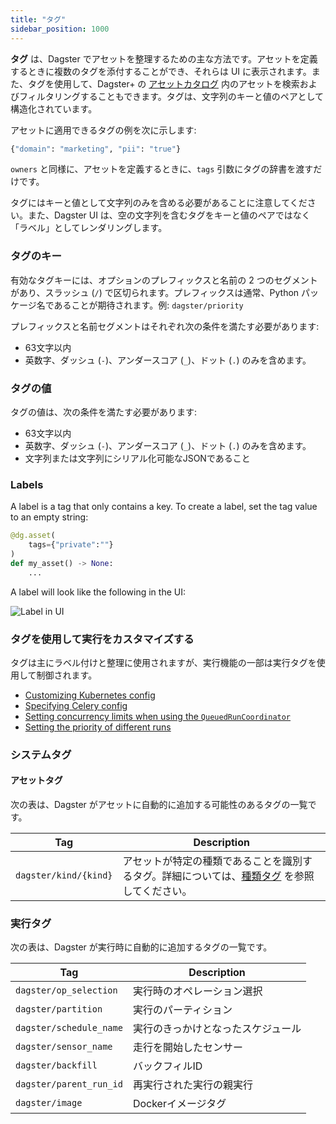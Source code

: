 ```yaml
---
title: "タグ"
sidebar_position: 1000
---
```


**タグ** は、Dagster でアセットを整理するための主な方法です。アセットを定義するときに複数のタグを添付することができ、それらは UI に表示されます。また、タグを使用して、Dagster+ の [アセットカタログ](/dagster-plus/features/asset-catalog/) 内のアセットを検索およびフィルタリングすることもできます。タグは、文字列のキーと値のペアとして構造化されています。

アセットに適用できるタグの例を次に示します:

```python
{"domain": "marketing", "pii": "true"}
```

`owners` と同様に、アセットを定義するときに、`tags` 引数にタグの辞書を渡すだけです。

<CodeExample path="docs_snippets/docs_snippets/guides/data-modeling/metadata/tags.py" language="python" />

タグにはキーと値として文字列のみを含める必要があることに注意してください。また、Dagster UI は、空の文字列を含むタグをキーと値のペアではなく「ラベル」としてレンダリングします。

### タグのキー

有効なタグキーには、オプションのプレフィックスと名前の 2 つのセグメントがあり、スラッシュ (`/`) で区切られます。プレフィックスは通常、Python パッケージ名であることが期待されます。例: `dagster/priority`

プレフィックスと名前セグメントはそれぞれ次の条件を満たす必要があります:

- 63文字以内
- 英数字、ダッシュ (`-`)、アンダースコア (`_`)、ドット (`.`) のみを含めます。

### タグの値

タグの値は、次の条件を満たす必要があります:

- 63文字以内
- 英数字、ダッシュ (`-`)、アンダースコア (`_`)、ドット (`.`) のみを含めます。
- 文字列または文字列にシリアル化可能なJSONであること

### Labels

A label is a tag that only contains a key. To create a label, set the tag value to an empty string:

```python
@dg.asset(
    tags={"private":""}
)
def my_asset() -> None:
    ...
```

A label will look like the following in the UI:

![Label in UI](/images/guides/build/assets/metadata-tags/label-ui.png)

### タグを使用して実行をカスタマイズする

タグは主にラベル付けと整理に使用されますが、実行機能の一部は実行タグを使用して制御されます。

- [Customizing Kubernetes config](/guides/deploy/deployment-options/kubernetes/customizing-your-deployment)
- [Specifying Celery config](/guides/deploy/deployment-options/kubernetes/kubernetes-and-celery)
- [Setting concurrency limits when using the `QueuedRunCoordinator`](/guides/operate/managing-concurrency)
- [Setting the priority of different runs](/guides/deploy/execution/customizing-run-queue-priority)

### システムタグ

#### アセットタグ

次の表は、Dagster がアセットに自動的に追加する可能性のあるタグの一覧です。

| Tag                   | Description             |
| --------------------- | ---------------------- |
| `dagster/kind/{kind}` | アセットが特定の種類であることを識別するタグ。詳細については、[種類タグ](kind-tags) を参照してください。 |

### 実行タグ

次の表は、Dagster が実行時に自動的に追加するタグの一覧です。

| Tag                     | Description                         |
| ----------------------- | ----------------------------------- |
| `dagster/op_selection`  | 実行時のオペレーション選択        |
| `dagster/partition`     | 実行のパーティション           |
| `dagster/schedule_name` | 実行のきっかけとなったスケジュール |
| `dagster/sensor_name`   | 走行を開始したセンサー   |
| `dagster/backfill`      | バックフィルID                     |
| `dagster/parent_run_id` | 再実行された実行の親実行 |
| `dagster/image`         | Dockerイメージタグ               |

